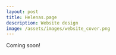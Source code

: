 ```yaml
---
layout: post
title: Helenas.page
description: Website design
image: /assets/images/website_cover.png
---
```


Coming soon!
